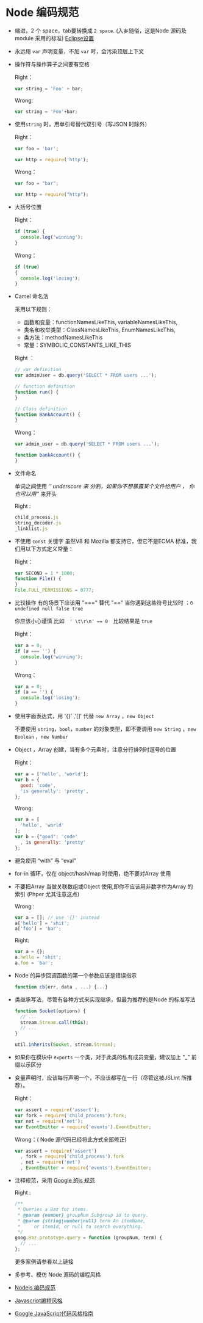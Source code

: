 # Node 编码规范

* 缩进，2 个 space，tab要转换成 `2 space`. (入乡随俗，这是Node 源码及module 采用的标准)
    [Eclipse设置](http://ww3.sinaimg.cn/large/6cfc7910jw1dnf44jzellj.jpg)

* 永远用 `var` 声明变量，不加 `var` 时，会污染顶层上下文

* 操作符与操作算子之间要有空格

    Right：

    ```js
    var string = 'Foo' + bar;
    ```
    Wrong:
  
    ```js
    var string = 'Foo'+bar;
    ```

* 使用`string` 时，用单引号替代双引号（写JSON 时除外）
  
    Right：

    ```js
    var foo = 'bar';
    
    var http = require('http');
    ```
    
    Wrong：
    
    ```js
    var foo = "bar";
    
    var http = require("http");
    ```
    
*  大括号位置
  
    Right：

    ```js
    if (true) {
      console.log('winning');
    }
    ```
    
    Wrong：
    
    ```js
    if (true)
    {
      console.log('losing');
    }
    ```

* Camel 命名法

    采用以下规则：
    * 函数和变量：functionNamesLikeThis, variableNamesLikeThis, 
    * 类名和枚举类型：ClassNamesLikeThis, EnumNamesLikeThis, 
    * 类方法：methodNamesLikeThis 
    * 常量：SYMBOLIC_CONSTANTS_LIKE_THIS

    Right ：
  
    ```js
    // var definition
    var adminUser = db.query('SELECT * FROM users ...');

    // function definition
    function run() {
    }

    // Class definition
    function BankAccount() {
    }
    ```

    Wrong：

    ```js
    var admin_user = db.query('SELECT * FROM users ...');
    
    function bankAccount() {
    }
    ```

* 文件命名

    单词之间使用 ‘_’ underscore 来 分割，如果你不想暴露某个文件给用户 ，
    你也可以用‘_’ 来开头
   
    Right :
    
    ```js
    child_process.js
    string_decoder.js
    _linklist.js
    ```


* 不使用 ```const``` 关键字
  虽然V8 和 Mozilla 都支持它，但它不是ECMA 标准，我们用以下方式定义常量：
    
    Right：

    ```js
    var SECOND = 1 * 1000;
    function File() {
    }
    File.FULL_PERMISSIONS = 0777;
    ```

* 比较操作 有的场景下应该用 "===" 替代 "=="
  当你遇到这些符号比较时 ：``` 0 undefined null false true ```
  
    你应该小心谨慎
    比如　`' \t\r\n' == 0`　比较结果是 `true`

    Right：

    ```js
    var a = 0;
    if (a === '') {
      console.log('winning');
    }
    ```
    
    Wrong：
    
    ```js
    var a = 0;
    if (a == '') {
      console.log('losing');
    }
    ```
    
* 使用字面表达式，用 '{}' ,'[]' 代替 `new Array` ，`new Object`

    不要使用 `string`，`bool`，`number` 的对象类型，即不要调用 `new String` ，`new Boolean` ，`new Number`

* Object ，Array 创建，当有多个元素时，注意分行排列时逗号的位置
  
    Right：

    ```js
    var a = ['hello', 'world'];
    var b = {
      good: 'code',
      'is generally': 'pretty',
    };
    ```
      
    Wrong:
    
    ```js
    var a = [
      'hello', 'world'
    ];
    var b = {"good": 'code'
      , is generally: 'pretty'
    };
    ```

* 避免使用 “with” 与 “eval”

* for-in 循环，仅在 object/hash/map 时使用，绝不要对Array 使用

* 不要把Array 当做关联数组或Object 使用,即你不应该用非数字作为Array 的索引
        (Phper 尤其注意这点)  

    Wrong :
  
    ```js
    var a = []; // use '{}' instead
    a['hello'] = 'shit';
    a['foo'] = 'bar';
    ```

    Right:

    ```js
    var a = {};
    a.hello = 'shit';
    a.foo = 'bar';
    ```

* Node 的异步回调函数的第一个参数应该是错误指示

    ```js
    function cb(err, data , ...) {...}
    ```
    
* 类继承写法，尽管有各种方式来实现继承，但最为推荐的是Node 的标准写法

    ```js
    function Socket(options) {
      // ...
      stream.Stream.call(this);
      // ...
    }
    
    util.inherits(Socket, stream.Stream);
    ```

* 如果你在模块中 `exports` 一个类，对于此类的私有成员变量，建议加上 "_"  前缀以示区分

* 变量声明时，应该每行声明一个，不应该都写在一行（尽管这被JSLint 所推荐）。

    Right：

    ```js
    var assert = require('assert');
    var fork = require('child_process').fork;
    var net = require('net');
    var EventEmitter = require('events').EventEmitter;
    ```
    
    Wrong：( Node 源代码已经将此方式全部修正)

    ```js
    var assert = require('assert')
      , fork = require('child_process').fork
      , net = require('net')
      , EventEmitter = require('events').EventEmitter;
    ```
    
* 注释规范，采用 [Google 的js 规范](http://google-styleguide.googlecode.com/svn/trunk/javascriptguide.xml#Comments)

    Right :
    
    ```js
    /**
     * Queries a Baz for items.
     * @param {number} groupNum Subgroup id to query.
     * @param {string|number|null} term An itemName,
     *     or itemId, or null to search everything.
     */
    goog.Baz.prototype.query = function (groupNum, term) {
      // ...
    };
    ```
    
    更多案例请参看以上链接

* 多参考、模仿 Node 源码的编程风格 
* [Nodejs 编码规范](https://github.com/windyrobin/iFrame/edit/master/style.md)
* [Javascript编程风格](http://www.ruanyifeng.com/blog/2012/04/javascript_programming_style.html)
* [Google JavaScript代码风格指南](http://chajn.org/jsguide/javascriptguide.html)
